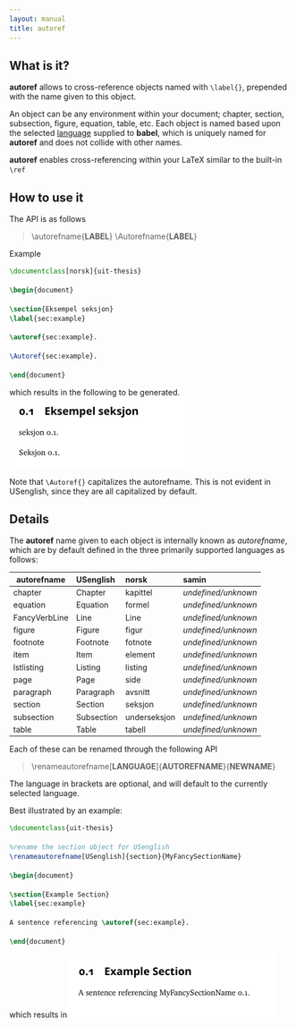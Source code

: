 ```yaml
---
layout: manual
title: autoref
---
```

What is it?
-----------

**autoref** allows to cross-reference objects named with `\label{}`, prepended with the name given to this object.

An object can be any environment within your document; chapter, section, subsection, figure, equation, table, etc.
Each object is named based upon the selected [language](language.md) supplied to **babel**, which is uniquely named for
**autoref** and does not collide with other names.

**autoref** enables cross-referencing within your LaTeX similar to the built-in `\ref`


How to use it
-------------

The API is as follows
> \autorefname{**LABEL**}
> \Autorefname{**LABEL**}

Example

```latex
\documentclass[norsk]{uit-thesis}

\begin{document}

\section{Eksempel seksjon}
\label{sec:example}

\autoref{sec:example}.

\Autoref{sec:example}.

\end{document}
```

which results in the following to be generated.
![autoref renamed figure](images/autoref/autoref-demonstration.png?raw=true)

Note that `\Autoref{}` capitalizes the autorefname. This is not evident in USenglish, since they are all 
capitalized by default.


Details
-------

The **autoref** name given to each object is internally known as *autorefname*, which are by default defined
in the three primarily supported languages as follows:

| autorefname         | USenglish        | norsk          | samin                 |
| ------------------- | :--------------- | :------------- | :-------------------- |
| chapter             | Chapter          | kapittel       | *undefined/unknown*   |
| equation            | Equation         | formel         | *undefined/unknown*   |
| FancyVerbLine       | Line             | Line           | *undefined/unknown*   |
| figure              | Figure           | figur          | *undefined/unknown*   |
| footnote            | Footnote         | fotnote        | *undefined/unknown*   |
| item                | Item             | element        | *undefined/unknown*   |
| lstlisting          | Listing          | listing        | *undefined/unknown*   |
| page                | Page             | side           | *undefined/unknown*   |
| paragraph           | Paragraph        | avsnitt        | *undefined/unknown*   |
| section             | Section          | seksjon        | *undefined/unknown*   |
| subsection          | Subsection       | underseksjon   | *undefined/unknown*   |
| table               | Table            | tabell         | *undefined/unknown*   |

Each of these can be renamed through the following API
> \renameautorefname[**LANGUAGE**]{**AUTOREFNAME**}{**NEWNAME**}

The language in brackets are optional, and will default to the currently selected language.

Best illustrated by an example:

```latex
\documentclass{uit-thesis}

%rename the section object for USenglish
\renameautorefname[USenglish]{section}{MyFancySectionName}

\begin{document}

\section{Example Section}
\label{sec:example}

A sentence referencing \autoref{sec:example}.

\end{document}
```

which results in 
![autoref renamed figure](images/autoref/autoref-rename-section.png?raw=true)

